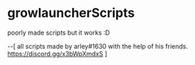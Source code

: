 # growlauncherScripts
poorly made scripts but it works :D

--[
    all scripts made by arley#1630 with the help of his friends.
    https://discord.gg/x3bWpXmdxS
]
